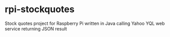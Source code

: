 # rpi-stockquotes
Stock quotes project for Raspberry Pi written in Java calling Yahoo YQL web service returning JSON result
